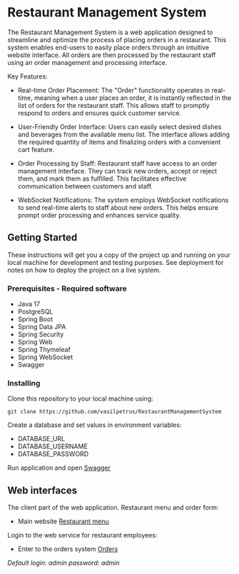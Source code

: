 # Restaurant Management System

The Restaurant Management System is a web application designed to streamline and optimize the process of placing orders in a restaurant. This system enables end-users to easily place orders through an intuitive website interface. All orders are then processed by the restaurant staff using an order management and processing interface.

Key Features:

* Real-time Order Placement: The "Order" functionality operates in real-time, meaning when a user places an order, it is instantly reflected in the list of orders for the restaurant staff. This allows staff to promptly respond to orders and ensures quick customer service.

* User-Friendly Order Interface: Users can easily select desired dishes and beverages from the available menu list. The interface allows adding the required quantity of items and finalizing orders with a convenient cart feature.

* Order Processing by Staff: Restaurant staff have access to an order management interface. They can track new orders, accept or reject them, and mark them as fulfilled. This facilitates effective communication between customers and staff.

* WebSocket Notifications: The system employs WebSocket notifications to send real-time alerts to staff about new orders. This helps ensure prompt order processing and enhances service quality.

## Getting Started

These instructions will get you a copy of the project up and running on your local machine for development and testing purposes. See deployment for notes on how to deploy the project on a live system.

### Prerequisites - Required software
* Java 17
* PostgreSQL
* Spring Boot
* Spring Data JPA
* Spring Security
* Spring Web
* Spring Thymeleaf
* Spring WebSocket
* Swagger

### Installing

Clone this repository to your local machine using:

```shell
git clone https://github.com/vasilpetrus/RestaurantManagementSystem
```
Create a database and set values in environment variables:
* DATABASE_URL
* DATABASE_USERNAME
* DATABASE_PASSWORD

Run application and open [Swagger](http://localhost:8080/swagger-ui/index.html#/)

## Web interfaces

The client part of the web application. Restaurant menu and order form:
* Main website [Restaurant menu](http://localhost:8080/)

Login to the web service for restaurant employees:
* Enter to the orders system [Orders](http://localhost:8080/login)
  

_Default login: admin password: admin_